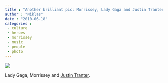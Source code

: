```yaml
---
title : "Another brilliant pic: Morrissey, Lady Gaga and Justin Tranter"
author : "Niklas"
date : "2010-06-18"
categories : 
 - culture
 - heroes
 - morrissey
 - music
 - people
 - photo
---
```


[![](http://images.morrissey-solo.com/gallery/albums/userpics/10001/20100605_gaga_moz.jpg)](http://images.morrissey-solo.com/gallery/albums/userpics/10001/20100605_gaga_moz.jpg)

Lady Gaga, Morrissey and [Justin Tranter](http://en.wikipedia.org/wiki/Justin%20Tranter).
